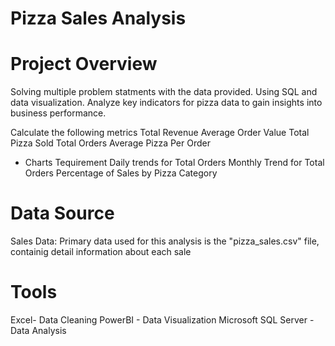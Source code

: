 # Pizza Sales Analysis



# Project Overview
Solving multiple problem statments with the data provided. Using SQL and data visualization.
Analyze key indicators for pizza data to gain insights into business performance. 

Calculate the following metrics
Total Revenue
Average Order Value
Total Pizza Sold
Total Orders
Average Pizza Per Order

- Charts Tequirement
Daily trends for Total Orders
Monthly Trend for Total Orders
Percentage of Sales by Pizza Category

# Data Source
Sales Data: Primary data used for this analysis is the "pizza_sales.csv" file, containig detail information about each sale

# Tools
Excel- Data Cleaning
PowerBI - Data Visualization
Microsoft SQL Server - Data Analysis
